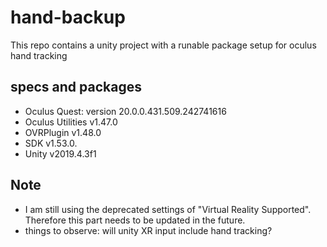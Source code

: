 # hand-backup
This repo contains a unity project with a runable package setup for oculus hand tracking


## specs and packages
- Oculus Quest: version 20.0.0.431.509.242741616
- Oculus Utilities v1.47.0
- OVRPlugin v1.48.0
- SDK v1.53.0.
- Unity v2019.4.3f1

## Note
- I am still using the deprecated settings of "Virtual Reality Supported". Therefore this part needs to be updated in the future.
- things to observe: will unity XR input include hand tracking?

